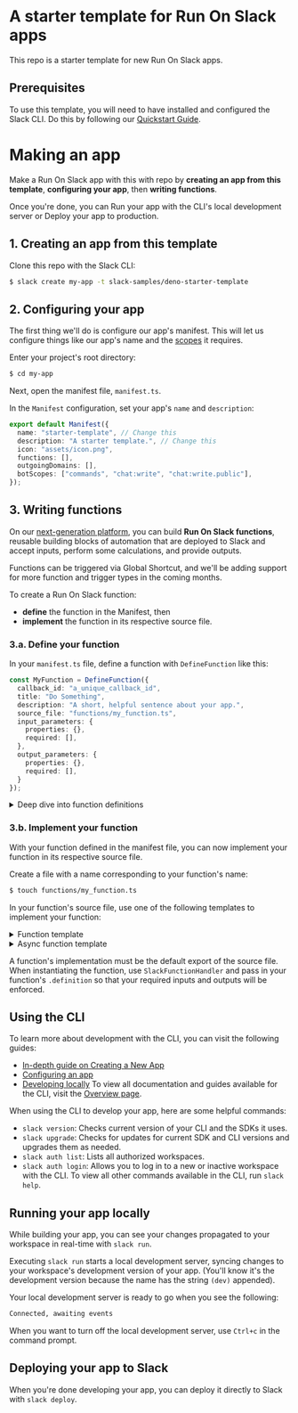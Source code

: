 # A starter template for Run On Slack apps

This repo is a starter template for new Run On Slack apps. 

## Prerequisites

To use this template, you will need to have installed and configured the Slack CLI. 
Do this by following our [Quickstart Guide](https://api.slack.com/future/quickstart).

# Making an app

Make a Run On Slack app with this with repo by **creating an app from this template**, 
**configuring your app**, then **writing functions**. 

Once you're done, you can Run your app with the CLI's local development server
or Deploy your app to production.

## 1. Creating an app from this template

Clone this repo with the Slack CLI:

```zsh
$ slack create my-app -t slack-samples/deno-starter-template
```

## 2. Configuring your app

The first thing we'll do is configure our app's manifest. This will let us 
configure things like our app's name and the [scopes](https://api.slack.com/scopes)
it requires.

Enter your project's root directory:

```zsh
$ cd my-app
```

Next, open the manifest file, `manifest.ts`. 

In the `Manifest` configuration, set your app's `name` and `description`:

```ts
export default Manifest({
  name: "starter-template", // Change this
  description: "A starter template.", // Change this
  icon: "assets/icon.png",
  functions: [],
  outgoingDomains: [],
  botScopes: ["commands", "chat:write", "chat:write.public"],
});
```

## 3. Writing functions

On our [next-generation platform](https://api.slack.com/future), you can 
build **Run On Slack functions**, reusable building blocks of automation 
that are deployed to Slack and accept inputs, perform some calculations, 
and provide outputs. 

Functions can be triggered via Global Shortcut, and we'll be adding support 
for more function and trigger types in the coming months.

To create a Run On Slack function:

* **define** the function in the Manifest, then 
* **implement** the function in its respective source file.

### 3.a. Define your function

In your `manifest.ts` file, define a function with `DefineFunction` like this:

```ts
const MyFunction = DefineFunction({
  callback_id: "a_unique_callback_id", 
  title: "Do Something",        
  description: "A short, helpful sentence about your app.",
  source_file: "functions/my_function.ts",
  input_parameters: {
    properties: {},
    required: [],
  },
  output_parameters: {
    properties: {},
    required: [],
  }
});
```

<details>
<summary>Deep dive into function definitions</summary>

Let's look at each property in detail:

* **`callback_id` is a unique string identifier.** This is used internally, 
  and also for raising issues about this function.
* **`title` is how others will see your function.** For example, if you have a 
  Global shortcut function `GetCustomerProfileFunction`, you might set your `callback_id` to be `get_customer_profile_function`.
* **`description` is a succinct summary of what your function does.**
* **`source_file` is where your function is implemented,** relative to the root of
  your project. 
* **`input_parameters` is where you configure your function's inputs.**
* **`output_parameters` is where you configure your function's outputs.**

Both `input_parameters` and `output_parameters` can be an object with further 
sub-properties:
  
* `type` is the type of the input parameter. The supported types are string, boolean, object, and array. Support for more types coming soon.
* `description` is a string description of the input parameter.

Define inputs to and outputs for your functions in the `properties` of `input_parameters` and `output_parameters`, respectively, like this:

```ts
parameterName: {
  type: Schema.type.string, // See more supported types below
  description: "A short description"
}
```

For example, let's say you want to create a function that takes two string 
inputs, `firstName` and `lastName`, and produces a string output 
called `fullName`. Your function definition might look something like this:

```js
const GetCustomerFullName = DefineFunction({
  callback_id: "get_customer_full_name", 
  title: "Get Customer Full Name",        
  description: "Given a first and last name, returns the full name.",
  source_file: "functions/get_customer_full_name.ts",
  input_parameters: {
    properties: {
      firstName: {
        type: Schema.types.string,
        description: "The customer's first name"
      },
      lastName: {
        type: Schema.types.string,
        description: "The customer's last name"
      }
    },
    required: []
  },
  output_parameters: {
    properties: {
      fullName: {
        type: Schema.types.string,
        description: "The customer's full name"
      }
    },
    required: []
  }
});
```

If you want to set a property as required, list its name in its 
respective `required` property.

For example, if you have an input parameter named `customer_id` that you 
want to be required, you can do so like this:

```js
input_parameters: {
  properties: {
    customer_id: {
      type: Schema.types.string,
      description: "The customer's ID"
    }
  },
  required: ["customer_id"]
}
```

</details>

### 3.b. Implement your function

With your function defined in the manifest file, you can now implement your 
function in its respective source file. 

Create a file with a name corresponding to your function's name:

```zsh
$ touch functions/my_function.ts
```

In your function's source file, use one of the following templates to 
implement your function:

<details>
<summary>Function template</summary>

```ts
import type { SlackFunctionHandler } from "deno-slack-sdk/types.ts";

// Import your function's definition here
import type { MyFunction } from "../manifest.ts";

// Construct your Slack function handler, using your function's definition 
// to enforce input and output requirements:
const myFunction: SlackFunctionHandler<typeof MyFunction.definition> = (
  { inputs, env },
) => {
  return {
    outputs: {},
  };
};

export default myFunction;
```

</details>

<details>
<summary>Async function template</summary>

```ts
import type { SlackFunctionHandler } from "deno-slack-sdk/types.ts";

// Import your function's definition here
import type { MyFunction } from "../manifest.ts";

// Construct your Slack function handler, using your function's definition 
// to enforce input and output requirements:
const myFunction: SlackFunctionHandler<typeof MyFunction.definition> = async (
  { inputs, env },
) => {
  return await {
    outputs: {},
  };
};

export default myFunction;
```

</details>

A function's implementation must be the default export of the source file. 
When instantiating the function, use `SlackFunctionHandler` and pass 
in your function's `.definition` so that your required inputs and outputs will be 
enforced.

## Using the CLI
To learn more about development with the CLI, you can visit the following guides:
- [In-depth guide on Creating a New App](https://api.slack.com/future/create)
- [Configuring an app](https://api.slack.com/future/manifest)
- [Developing locally](https://api.slack.com/future/run)
To view all documentation and guides available for the CLI, visit the [Overview page](https://api.slack.com/future/overview).

When using the CLI to develop your app, here are some helpful commands:
- `slack version`: Checks current version of your CLI and the SDKs it uses.
- `slack upgrade`: Checks for updates for current SDK and CLI versions and upgrades them as needed.
- `slack auth list`: Lists all authorized workspaces.
- `slack auth login`: Allows you to log in to a new or inactive workspace with the CLI.
To view all other commands available in the CLI, run `slack help`.

## Running your app locally

While building your app, you can see your changes propagated to your 
workspace in real-time with `slack run`.

Executing `slack run` starts a local development server, syncing changes to 
your workspace's development version of your app. (You'll know it's the 
development version because the name has the string `(dev)` appended).

Your local development server is ready to go when you see the following:

```zsh
Connected, awaiting events

```

When you want to turn off the local development server, use `Ctrl+c` in the command prompt.


## Deploying your app to Slack

When you're done developing your app, you can deploy it directly to Slack 
with `slack deploy`.